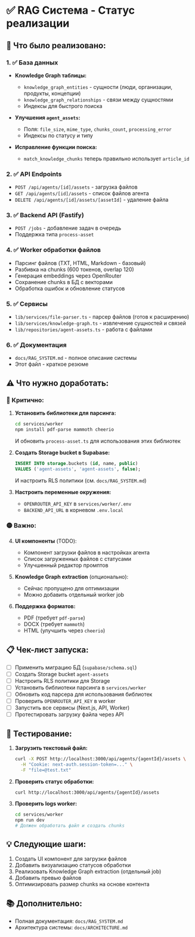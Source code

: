 # ✅ RAG Система - Статус реализации

## 🎯 Что было реализовано:

### 1. ✅ База данных
- **Knowledge Graph таблицы:**
  - `knowledge_graph_entities` - сущности (люди, организации, продукты, концепции)
  - `knowledge_graph_relationships` - связи между сущностями
  - Индексы для быстрого поиска

- **Улучшения `agent_assets`:**
  - Поля: `file_size`, `mime_type`, `chunks_count`, `processing_error`
  - Индексы по статусу и типу

- **Исправление функции поиска:**
  - `match_knowledge_chunks` теперь правильно использует `article_id`

### 2. ✅ API Endpoints
- `POST /api/agents/[id]/assets` - загрузка файлов
- `GET /api/agents/[id]/assets` - список файлов агента
- `DELETE /api/agents/[id]/assets/[assetId]` - удаление файла

### 3. ✅ Backend API (Fastify)
- `POST /jobs` - добавление задач в очередь
- Поддержка типа `process-asset`

### 4. ✅ Worker обработки файлов
- Парсинг файлов (TXT, HTML, Markdown - базовый)
- Разбивка на chunks (600 токенов, overlap 120)
- Генерация embeddings через OpenRouter
- Сохранение chunks в БД с векторами
- Обработка ошибок и обновление статусов

### 5. ✅ Сервисы
- `lib/services/file-parser.ts` - парсер файлов (готов к расширению)
- `lib/services/knowledge-graph.ts` - извлечение сущностей и связей
- `lib/repositories/agent-assets.ts` - работа с файлами

### 6. ✅ Документация
- `docs/RAG_SYSTEM.md` - полное описание системы
- Этот файл - краткое резюме

## ⚠️ Что нужно доработать:

### 🔴 Критично:

1. **Установить библиотеки для парсинга:**
   ```bash
   cd services/worker
   npm install pdf-parse mammoth cheerio
   ```
   И обновить `process-asset.ts` для использования этих библиотек

2. **Создать Storage bucket в Supabase:**
   ```sql
   INSERT INTO storage.buckets (id, name, public)
   VALUES ('agent-assets', 'agent-assets', false);
   ```
   И настроить RLS политики (см. `docs/RAG_SYSTEM.md`)

3. **Настроить переменные окружения:**
   - `OPENROUTER_API_KEY` в `services/worker/.env`
   - `BACKEND_API_URL` в корневом `.env.local`

### 🟡 Важно:

4. **UI компоненты** (TODO):
   - Компонент загрузки файлов в настройках агента
   - Список загруженных файлов с статусами
   - Улучшенный редактор промптов

5. **Knowledge Graph extraction** (опционально):
   - Сейчас пропущено для оптимизации
   - Можно добавить отдельный worker job

6. **Поддержка форматов:**
   - PDF (требует `pdf-parse`)
   - DOCX (требует `mammoth`)
   - HTML (улучшить через `cheerio`)

## 📋 Чек-лист запуска:

- [ ] Применить миграцию БД (`supabase/schema.sql`)
- [ ] Создать Storage bucket `agent-assets`
- [ ] Настроить RLS политики для Storage
- [ ] Установить библиотеки парсинга в `services/worker`
- [ ] Обновить код парсера для использования библиотек
- [ ] Проверить `OPENROUTER_API_KEY` в worker
- [ ] Запустить все сервисы (Next.js, API, Worker)
- [ ] Протестировать загрузку файла через API

## 🧪 Тестирование:

1. **Загрузить текстовый файл:**
   ```bash
   curl -X POST http://localhost:3000/api/agents/{agentId}/assets \
     -H "Cookie: next-auth.session-token=..." \
     -F "file=@test.txt"
   ```

2. **Проверить статус обработки:**
   ```bash
   curl http://localhost:3000/api/agents/{agentId}/assets
   ```

3. **Проверить logs worker:**
   ```bash
   cd services/worker
   npm run dev
   # Должен обработать файл и создать chunks
   ```

## 💡 Следующие шаги:

1. Создать UI компонент для загрузки файлов
2. Добавить визуализацию статусов обработки
3. Реализовать Knowledge Graph extraction (отдельный job)
4. Добавить превью файлов
5. Оптимизировать размер chunks на основе контента

## 📚 Дополнительно:

- Полная документация: `docs/RAG_SYSTEM.md`
- Архитектура системы: `docs/ARCHITECTURE.md`






